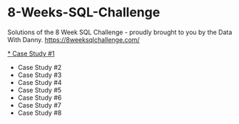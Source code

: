 # 8-Weeks-SQL-Challenge
Solutions of the 8 Week SQL Challenge - proudly brought to you by the Data With Danny. https://8weeksqlchallenge.com/

[* Case Study #1](www.google.com)
* Case Study #2
* Case Study #3
* Case Study #4
* Case Study #5
* Case Study #6
* Case Study #7
* Case Study #8

